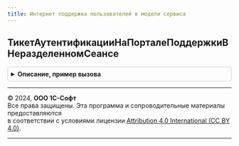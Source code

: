 ```yaml
---
title: Интернет поддержка пользователей в модели сервиса
---
```



## ТикетАутентификацииНаПорталеПоддержкиВНеразделенномСеансе
<details style="margin: 1em 0; padding: 0.5em; border: 1px solid #ccc; border-radius: 6px;">

<summary style="font-weight: bold; cursor: pointer;">Описание, пример вызова</summary>

```bsl

// Возвращает тикет аутентификации пользователя на портале поддержки
// при работе в модели сервиса в неразделенном сеансе.
// Возвращенный тикет может быть проверен вызовом операции check
// сервиса https://login.1c.ru или https://login.1c.eu
//
// Подробнее см. https://login.1c.ru/rest/public/swagger-ui.html.
//
// Параметры:
//  ВладелецТикета - Строка - произвольное имя сервиса, для которого
//      выполняется аутентификация пользователя. Это же имя должно
//      использоваться при вызове операции checkTicket();
//      Не допускается незаполненное значение параметра;
//  ОбластьДанных - Число - номер области данных (абонент), для которой
//      выполняется получение тикета.
//
// Возвращаемое значение:
//  Структура - результат получения тикета. Поля структуры:
//      * Тикет - Строка - полученный тикет аутентификации. Если при получении
//        тикета произошла ошибка, значение поля - пустая строка.
//      * КодОшибки - Строка - строковый код возникшей ошибки, который
//        может быть обработан вызывающим функционалом:
//              - <Пустая строка> - получение тикета выполнено успешно;
//              - "ОшибкаПодключения" - ошибка при подключении к сервису;
//              - "ОшибкаСервиса" - внутренняя ошибка сервиса;
//              - "НеизвестнаяОшибка" - при получении тикета возникла
//                 неизвестная (необрабатываемая) ошибка;
//      * СообщениеОбОшибке - Строка - краткое описание ошибки, которое
//        может быть отображено пользователю;
//      * ИнформацияОбОшибке - Строка - подробное описание ошибки, которое
//        может быть записано в журнал регистрации.
//
Функция ТикетАутентификацииНаПорталеПоддержкиВНеразделенномСеансе(ВладелецТикета, ОбластьДанных) Экспорт
```

Пример вызова
```bsl
Результат = ИнтернетПоддержкаПользователейВМоделиСервиса.ТикетАутентификацииНаПорталеПоддержкиВНеразделенномСеансе(ВладелецТикета, ОбластьДанных) 
```
</details>

---

© 2024, **ООО 1С-Софт**  
Все права защищены. Эта программа и сопроводительные материалы предоставляются  
в соответствии с условиями лицензии [Attribution 4.0 International (CC BY 4.0)](https://creativecommons.org/licenses/by/4.0/legalcode).

---
